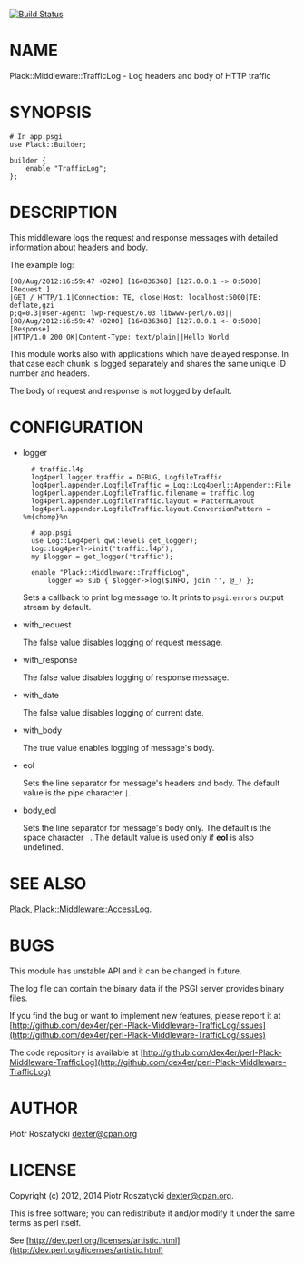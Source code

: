 [![Build Status](https://travis-ci.org/dex4er/perl-Plack-Middleware-TrafficLog.png?branch=master)](https://travis-ci.org/dex4er/perl-Plack-Middleware-TrafficLog)

# NAME

Plack::Middleware::TrafficLog - Log headers and body of HTTP traffic

# SYNOPSIS

    # In app.psgi
    use Plack::Builder;

    builder {
        enable "TrafficLog";
    };

# DESCRIPTION

This middleware logs the request and response messages with detailed
information about headers and body.

The example log:

    [08/Aug/2012:16:59:47 +0200] [164836368] [127.0.0.1 -> 0:5000] [Request ]
    |GET / HTTP/1.1|Connection: TE, close|Host: localhost:5000|TE: deflate,gzi
    p;q=0.3|User-Agent: lwp-request/6.03 libwww-perl/6.03||
    [08/Aug/2012:16:59:47 +0200] [164836368] [127.0.0.1 <- 0:5000] [Response]
    |HTTP/1.0 200 OK|Content-Type: text/plain||Hello World

This module works also with applications which have delayed response. In that
case each chunk is logged separately and shares the same unique ID number and
headers.

The body of request and response is not logged by default.

# CONFIGURATION

- logger

        # traffic.l4p
        log4perl.logger.traffic = DEBUG, LogfileTraffic
        log4perl.appender.LogfileTraffic = Log::Log4perl::Appender::File
        log4perl.appender.LogfileTraffic.filename = traffic.log
        log4perl.appender.LogfileTraffic.layout = PatternLayout
        log4perl.appender.LogfileTraffic.layout.ConversionPattern = %m{chomp}%n

        # app.psgi
        use Log::Log4perl qw(:levels get_logger);
        Log::Log4perl->init('traffic.l4p');
        my $logger = get_logger('traffic');

        enable "Plack::Middleware::TrafficLog",
            logger => sub { $logger->log($INFO, join '', @_) };

    Sets a callback to print log message to. It prints to `psgi.errors` output
    stream by default.

- with\_request

    The false value disables logging of request message.

- with\_response

    The false value disables logging of response message.

- with\_date

    The false value disables logging of current date.

- with\_body

    The true value enables logging of message's body.

- eol

    Sets the line separator for message's headers and body. The default value is
    the pipe character `|`.

- body\_eol

    Sets the line separator for message's body only. The default is the space
    character ` `. The default value is used only if __eol__ is also undefined.

# SEE ALSO

[Plack](https://metacpan.org/pod/Plack), [Plack::Middleware::AccessLog](https://metacpan.org/pod/Plack::Middleware::AccessLog).

# BUGS

This module has unstable API and it can be changed in future.

The log file can contain the binary data if the PSGI server provides binary
files.

If you find the bug or want to implement new features, please report it at
[http://github.com/dex4er/perl-Plack-Middleware-TrafficLog/issues](http://github.com/dex4er/perl-Plack-Middleware-TrafficLog/issues)

The code repository is available at
[http://github.com/dex4er/perl-Plack-Middleware-TrafficLog](http://github.com/dex4er/perl-Plack-Middleware-TrafficLog)

# AUTHOR

Piotr Roszatycki <dexter@cpan.org>

# LICENSE

Copyright (c) 2012, 2014 Piotr Roszatycki <dexter@cpan.org>.

This is free software; you can redistribute it and/or modify it under
the same terms as perl itself.

See [http://dev.perl.org/licenses/artistic.html](http://dev.perl.org/licenses/artistic.html)

